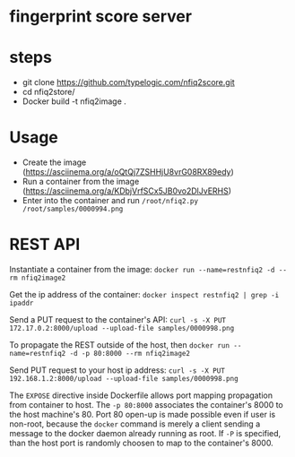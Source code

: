 # fingerprint score server
# steps
- git clone https://github.com/typelogic.com/nfiq2score.git
- cd nfiq2store/
- Docker build -t nfiq2image .

# Usage
- Create the image (https://asciinema.org/a/oQtQj7ZSHHjU8vrG08RX89edy)
- Run a container from the image (https://asciinema.org/a/KDbjVrfSCx5JB0vo2DlJvERHS)
- Enter into the container and run `/root/nfiq2.py /root/samples/0000994.png`

# REST API
Instantiate a container from the image:
`docker run --name=restnfiq2 -d --rm nfiq2image2`

Get the ip address of the container:
`docker inspect restnfiq2 | grep -i ipaddr`

Send a PUT request to the container's API:
`curl -s -X PUT 172.17.0.2:8000/upload --upload-file samples/0000998.png`

To propagate the REST outside of the host, then
`docker run --name=restnfiq2 -d -p 80:8000 --rm nfiq2image2`

Send PUT request to your host ip address:
`curl -s -X PUT 192.168.1.2:8000/upload --upload-file samples/0000998.png`

The `EXPOSE` directive inside Dockerfile allows port mapping propagation from 
container to host. The `-p 80:8000` associates the container's 8000 to the 
host machine's 80. Port 80 open-up is made possible even if user is non-root, 
because the `docker` command is merely a client sending a message to the docker 
daemon already running as root. If `-P` is specified, than the host port is 
randomly choosen to map to the container's 8000.
